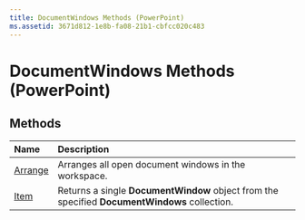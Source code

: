 ```yaml
---
title: DocumentWindows Methods (PowerPoint)
ms.assetid: 3671d812-1e8b-fa08-21b1-cbfcc020c483
---
```



# DocumentWindows Methods (PowerPoint)

## Methods



|**Name**|**Description**|
|:-----|:-----|
|[Arrange](documentwindows-arrange-method-powerpoint.md)|Arranges all open document windows in the workspace.|
|[Item](documentwindows-item-method-powerpoint.md)|Returns a single  **DocumentWindow** object from the specified **DocumentWindows** collection.|

